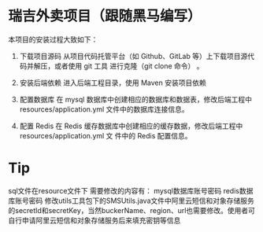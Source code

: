 # 瑞吉外卖项目（跟随黑马编写）
本项目的安装过程大致如下：
1. 下载项目源码
从项目代码托管平台（如 Github、GitLab 等）上下载项目源代码并解压，或者使用 git 工具 进行克隆（git clone 命令） 。

2. 安装后端依赖
进入后端工程目录，使用 Maven 安装项目依赖

3. 配置数据库
在 mysql 数据库中创建相应的数据库和数据表，修改后端工程中 resources/application.yml 文件中的数据库连接信息。

4. 配置 Redis
在 Redis 缓存数据库中创建相应的缓存数据，修改后端工程中 resources/application.yml 文 件中的 Redis 配置信息。

# Tip
sql文件在resource文件下 需要修改的内容有：
mysql数据库账号密码
redis数据库账号密码
修改utils工具包下的SMSUtils.java文件中阿里云短信和对象存储服务的secretId和secretKey，当然buckerName、region、url也需要修改。使用者可自行申请阿里云短信和对象存储服务后来填充密钥等信息
